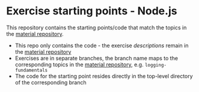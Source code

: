 # Exercise starting points - Node.js

This repository contains the starting points/code that match the topics in the [material repository](https://github.tools.sap/cloud-curriculum/material).

- This repo only contains the code - the exercise _descriptions_ remain in the [material repository](https://github.tools.sap/cloud-curriculum/material)
- Exercises are in separate branches, the branch name maps to the corresponding topics in the [material repository](https://github.tools.sap/cloud-curriculum/material), e.g. `logging-fundamentals`
- The code for the starting point resides directly in the top-level directory of the corresponding branch
